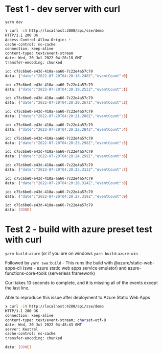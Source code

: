 
# Test 1 - dev server with curl

`yarn dev`

``` bash
❯ curl -iN http://localhost:3000/api/sse/demo
HTTP/1.1 200 OK
Access-Control-Allow-Origin: *
cache-control: no-cache
connection: keep-alive
content-type: text/event-stream
date: Wed, 20 Jul 2022 04:20:18 GMT
transfer-encoding: chunked

id: c75c6be0-e43d-410a-aa60-7c22e4a57c79
data: {"date":"2022-07-20T04:20:18.240Z","eventCount":0}

id: c75c6be0-e43d-410a-aa60-7c22e4a57c79
data: {"date":"2022-07-20T04:20:19.253Z","eventCount":1}

id: c75c6be0-e43d-410a-aa60-7c22e4a57c79
data: {"date":"2022-07-20T04:20:20.267Z","eventCount":2}

id: c75c6be0-e43d-410a-aa60-7c22e4a57c79
data: {"date":"2022-07-20T04:20:21.280Z","eventCount":3}

id: c75c6be0-e43d-410a-aa60-7c22e4a57c79
data: {"date":"2022-07-20T04:20:22.284Z","eventCount":4}

id: c75c6be0-e43d-410a-aa60-7c22e4a57c79
data: {"date":"2022-07-20T04:20:23.298Z","eventCount":5}

id: c75c6be0-e43d-410a-aa60-7c22e4a57c79
data: {"date":"2022-07-20T04:20:24.299Z","eventCount":6}

id: c75c6be0-e43d-410a-aa60-7c22e4a57c79
data: {"date":"2022-07-20T04:20:25.313Z","eventCount":7}

id: c75c6be0-e43d-410a-aa60-7c22e4a57c79
data: {"date":"2022-07-20T04:20:26.314Z","eventCount":8}

id: c75c6be0-e43d-410a-aa60-7c22e4a57c79
data: {"date":"2022-07-20T04:20:27.319Z","eventCount":9}

id: c75c6be0-e43d-410a-aa60-7c22e4a57c79
data: [DONE]
```

# Test 2 - build with azure preset test with curl

`yarn build:azure` (or if you are on windows `yarn build:azure:win`

Followed by
`yarn swa:build` - This runs the build with @azure/static-web-apps-cli (swa - azure static web apps service emulator) and azure-functions-core-tools (serverless framework)

Curl takes 10 seconds to complete, and it is missing all of the events except the last line.

Able to reproduce this issue after deployment to Azure Static Web Apps

``` bash
❯ curl -iN http://localhost:4280/api/sse/demo
HTTP/1.1 200 OK
connection: keep-alive
content-type: text/event-stream; charset=utf-8
date: Wed, 20 Jul 2022 04:48:43 GMT
server: Kestrel
cache-control: no-cache
transfer-encoding: chunked

data: [DONE]
```